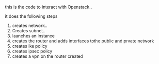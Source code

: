 this is the code to interact with Openstack..

it does the following steps

1. creates network..
2. Creates subnet..
3. launches an instance
4. creates the router and adds interfaces tothe public and prvate network
5. creates ike policy 
6. creates ipsec policy 
6. creates a vpn on the router created
